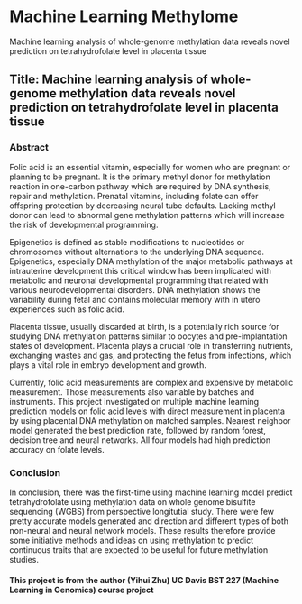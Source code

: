# Machine Learning Methylome
Machine learning analysis of whole-genome methylation data reveals novel prediction on tetrahydrofolate level in placenta tissue

## Title: Machine learning analysis of whole-genome methylation data reveals novel prediction on tetrahydrofolate level in placenta tissue

### Abstract
Folic acid is an essential vitamin, especially for women who are pregnant or planning to be pregnant. It is the primary methyl donor for methylation reaction in one-carbon pathway which are required by DNA synthesis, repair and methylation. Prenatal vitamins, including folate can offer offspring protection by decreasing neural tube defaults. Lacking methyl donor can lead to abnormal gene methylation patterns which will increase the risk of developmental programming. 

Epigenetics is defined as stable modifications to nucleotides or chromosomes without alternations to the underlying DNA sequence. Epigenetics, especially DNA methylation of the major metabolic pathways at intrauterine development this critical window has been implicated with metabolic and neuronal developmental programming that related with various neurodevelopmental disorders. DNA methylation shows the variability during fetal and contains molecular memory with in utero experiences such as folic acid. 

Placenta tissue, usually discarded at birth, is a potentially rich source for studying DNA methylation patterns similar to oocytes and pre-implantation states of development. Placenta plays a crucial role in transferring nutrients, exchanging wastes and gas, and protecting the fetus from infections, which plays a vital role in embryo development and growth.

Currently, folic acid measurements are complex and expensive by metabolic measurement. Those measurements also variable by batches and instruments. This project investigated on multiple machine learning prediction models on folic acid levels with direct measurement in placenta by using placental DNA methylation on matched samples. Nearest neighbor model generated the best prediction rate, followed by random forest, decision tree and neural networks. All four models had high prediction accuracy on folate levels. 

### Conclusion
In conclusion, there was the first-time using machine learning model predict tetrahydrofolate using methylation data on whole genome bisulfite sequencing (WGBS) from perspective longitutial study. There were few pretty accurate models generated and direction and different types of both non-neural and neural network models. These results therefore provide some initiative methods and ideas on using methylation to predict continuous traits that are expected to be useful for future methylation studies.

#### This project is from the author (Yihui Zhu) UC Davis BST 227 (Machine Learning in Genomics) course project

